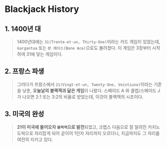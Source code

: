 # Blackjack History

## 1. 1400년 대
> 1400년대에는 `31(Trente-et-un, Thirty-One)`이라는 카드 게임이 있었는데, `Gargantua` 또는 `본 에이스(Bone Ace)`으로도 불려졌다. 이 게임은 3장부터 시작하여 31에 닿는 게임이다. 

## 2. 프랑스 파생
> 그러다가 프랑스에서 `21(Vingt-et-un, Twenty-One, Veintiuna)`이라는 기준을 낮춘, **오늘날의 블랙잭과 닮은 게임**이 나왔다. 스페이드 A 와 클럽/스페이드 J가 나오면 2:1 또는 3:2의 비율로 받았는데, 이것이 블랙잭의 시초이다.

## 3. 미국의 완성
> **21이 미국에 들어오자 `블랙잭`으로 발전**되었고, 크랩스 다음으로 잘 알려진 카지노 도박으로 자리잡게 되어 곧이어 1인자 자리까지 오르더니, 지금까지도 그 자리를 여전히 지키고 있다.

